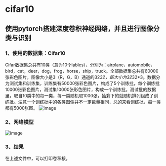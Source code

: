 # cifar10
##  使用pytorch搭建深度卷积神经网络，并且进行图像分类与识别
###  1、使用的数据集：Cifar10
 Cifar数据集总共有10类（意为10个lables），分别为：airplane，automobile，bird，cat，deer，dog，frog，horse，ship，truck。全部数据集总共有60000张彩色图片，图像大小是3（R，G，B）通道的32*32，即大小为32*32*3。数据分为测试集和训练集，训练集有50000张彩色图片，构成了5个训练批，每个训练批 10000张彩色图片，测试集10000张彩色图片，构成一个训练批。测试批的数据里，取自10类中的每一类，每一类随机取1000张，抽剩下的就随机排列组成了训练批。注意一个训练批中的各类图像并不一定数量相同，总的来看训练批，每一类都有5000张图。
 ![image](https://user-images.githubusercontent.com/40204192/161510819-f791ebed-b372-4cf1-b8b6-f2d7d0960b54.png)

### 2、网络模型
![image](https://user-images.githubusercontent.com/40204192/161510789-e1f202f7-427a-4da8-9e3b-b24f7701b8bc.png)
### 3、结果
在上述文件中，可以打印卷积核。
